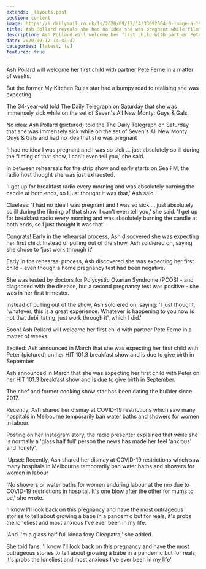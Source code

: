 ```yaml
---
extends: _layouts.post
section: content
image: https://i.dailymail.co.uk/1s/2020/09/12/14/33092564-0-image-a-19_1599917647356.jpg 
title: Ash Pollard reveals she had no idea she was pregnant while filming the All New Monty strip show  
description: Ash Pollard will welcome her first child with partner Pete Ferne in a matter of weeks.  
date: 2020-09-12-14-43-47 
categories: [latest, tv] 
featured: true 
--- 
```

Ash Pollard will welcome her first child with partner Pete Ferne in a matter of weeks. 

But the former My Kitchen Rules star had a bumpy road to realising she was expecting. 

The 34-year-old told The Daily Telegraph on Saturday that she was immensely sick while on the set of Seven's All New Monty: Guys & Gals. 

No idea: Ash Pollard (pictured) told the The Daily Telegraph on Saturday that she was immensely sick while on the set of Seven's All New Monty: Guys & Gals and had no idea that she was pregnant 

'I had no idea I was pregnant and I was so sick … just absolutely so ill during the filming of that show, I can't even tell you,' she said. 

In between rehearsals for the strip show and early starts on Sea FM, the radio host thought she was just exhausted. 

'I get up for breakfast radio every morning and was absolutely burning the candle at both ends, so I just thought it was that,' Ash said. 

Clueless: 'I had no idea I was pregnant and I was so sick … just absolutely so ill during the filming of that show, I can't even tell you,' she said. 'I get up for breakfast radio every morning and was absolutely burning the candle at both ends, so I just thought it was that' 

Congrats! Early in the rehearsal process, Ash discovered she was expecting her first child. Instead of pulling out of the show, Ash soldiered on, saying she chose to 'just work through it'

Early in the rehearsal process, Ash discovered she was expecting her first child - even though a home pregnancy test had been negative. 

She was tested by doctors for Polycystic Ovarian Syndrome (PCOS) - and diagnosed with the disease, but a second pregnancy test was positive - she was in her first trimester. 

Instead of pulling out of the show, Ash soldiered on, saying: 'I just thought, 'whatever, this is a great experience. Whatever is happening to you now is not that debilitating, just work through it', which I did.'

Soon! Ash Pollard will welcome her first child with partner Pete Ferne in a matter of weeks

Excited: Ash announced in March that she was expecting her first child with Peter (pictured) on her HIT 101.3 breakfast show and is due to give birth in September

Ash announced in March that she was expecting her first child with Peter on her HIT 101.3 breakfast show and is due to give birth in September. 

The chef and former cooking show star has been dating the builder since 2017.  

Recently, Ash shared her dismay at COVID-19 restrictions which saw many hospitals in Melbourne temporarily ban water baths and showers for women in labour.

Posting on her Instagram story, the radio presenter explained that while she is normally a 'glass half full' person the news has made her feel 'anxious' and 'lonely'.   

 Upset: Recently, Ash shared her dismay at COVID-19 restrictions which saw many hospitals in Melbourne temporarily ban water baths and showers for women in labour

'No showers or water baths for women enduring labour at the mo due to COVID-19 restrictions in hospital. It's one blow after the other for mums to be,' she wrote. 

'I know I'll look back on this pregnancy and have the most outrageous stories to tell about growing a babe in a pandemic but for reals, it's probs the loneliest and most anxious I've ever been in my life. 

'And I'm a glass half full kinda foxy Cleopatra,' she added. 

She told fans: 'I know I'll look back on this pregnancy and have the most outrageous stories to tell about growing a babe in a pandemic but for reals, it's probs the loneliest and most anxious I've ever been in my life' 

